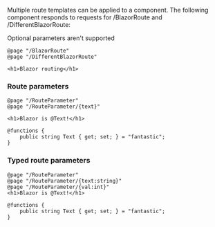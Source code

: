 Multiple route templates can be applied to a component. The following component responds to requests for /BlazorRoute and /DifferentBlazorRoute:

Optional parameters aren't supported
```=
@page "/BlazorRoute"
@page "/DifferentBlazorRoute"

<h1>Blazor routing</h1>
```
### Route parameters
```
@page "/RouteParameter"
@page "/RouteParameter/{text}"

<h1>Blazor is @Text!</h1>

@functions {
    public string Text { get; set; } = "fantastic";
}
```

### Typed route parameters
```
@page "/RouteParameter"
@page "/RouteParameter/{text:string}"
@page "/RouteParameter/{val:int}"
<h1>Blazor is @Text!</h1>

@functions {
    public string Text { get; set; } = "fantastic";
}
```
